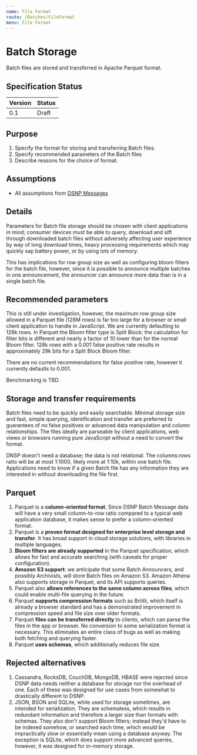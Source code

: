 ```yaml
---
name: File Format 
route: /Batches/FileFormat
menu: File Format
---
```


# Batch Storage
Batch files are stored and transferred in Apache Parquet format.

## Specification Status

| Version | Status |
---------- | ---------
| 0.1     | Draft |

## Purpose
1. Specify the format for storing and transferring Batch files.
1. Specify recommended parameters of the Batch files
1. Describe reasons for the choice of format.

## Assumptions
* All assumptions from [DSNP Messages](/Messages/Overview)

## Details
Parameters for Batch file storage should be chosen with client applications in mind; consumer devices must be able to query, download and sift through downloaded batch files without adversely affecting user experience by way of
long download times, heavy processing requirements which may quickly sap battery power, or by using lots of memory.

This has implications for row group size as well as configuring bloom filters for the batch file, however, since it is possible to announce multiple batches in one announcement, the announcer can announce more data than  is in a single batch file.

## Recommended parameters 
This is still under investigation, however, the maximum row group size allowed in a Parquet file (128M rows) is far too large for a browser or small client application to handle in JavaScript. We are currently defaulting to 128k rows.  In Parquet the Bloom filter type is Split Block; the calculation for filter bits is different and nearly a factor of 10 lower than for the normal Bloom filter.  128k rows with a 0.001 false positive rate results in approximately 29k bits for a Split Block Bloom filter.

There are no current recommendations for false positive rate, however it currently defaults to 0.001. 

Benchmarking is TBD.

## Storage and transfer requirements
Batch files need to be quickly and easily searchable. Minimal storage size and fast, simple querying, identification and transfer are preferred to guarantees of no false positives or advanced data manipulation and column relationships.  The files ideally are parseable by client applications, web views or browsers running pure JavaScript without a need to convert the format.

DNSP doesn't need a database; the data is not relational. The columns:rows ratio will be  at most 1:1000, likely more at 1:10k, within one batch file. Applications need to know if a given Batch file has any information they are interested in without downloading the file first.

## Parquet
1. Parquet is a **column-oriented format**. Since DSNP Batch Message data will have a very small column-to-row ratio compared to a typical web application database, it makes sense to prefer a column-oriented format.
1. Parquet is a **proven format designed for enterprise level storage and transfer**. It has broad support in cloud storage solutions, with libraries in multiple languages. 
1. **Bloom filters are already supported** in the Parquet specification, which allows for fast and accurate searching (with caveats for proper configuration).
1. **Amazon S3 support**: we anticipate that some Batch Announcers, and possibly Archivists, will store Batch files on Amazon S3. Amazon Athena also supports storage in Parquet, and its API supports queries.
1. Parquet also **allows references to the same column across files**, which could enable multi-file querying in the future.
1. Parquet **supports compression formats** such as Brötli, which itself is already a browser standard and has a demonstrated improvement in compression speed and file size over older formats.
1. Parquet **files can be transferred directly** to clients, which can parse the files in the app or browser. No conversion to some serialization format is necessary. This eliminates an entire class of bugs as well as making both fetching and querying faster.
1. Parquet **uses schemas**, which additionally reduces file size.

## Rejected alternatives
1. Cassandra, RocksDB, CouchDB, MongoDB, HBASE were rejected since DSNP data needs neither a database for storage nor the overhead of one. Each of these was designed for use cases from somewhat to drastically different to DSNP.
1. JSON, BSON and SQLite, while used for storage sometimes, are intended for serialization. They are schemaless, which results in redundant information and therefore a larger size than formats with schemas. They also don't support Bloom filters; instead they'd have to be indexed somehow, or searched each time, which would be impractically slow or essentially mean using a database anyway.  The exception is SQLite, which does support more advanced queries, however, it was designed for in-memory storage.

